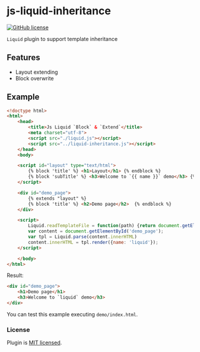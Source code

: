 # js-liquid-inheritance

[![GitHub license](https://img.shields.io/badge/license-MIT-blue.svg)](./LICENSE)

`Liquid` plugin to support template inheritance

## Features
- Layout extending
- Block overwrite


## Example
```html
<!doctype html>
<html>
    <head>
        <title>Js Liquid `Block` & `Extend`</title>
        <meta charset="utf-8">
        <script src="./liquid.js"></script>
        <script src="../liquid-inheritance.js"></script>
    </head>
    <body>

    <script id="layout" type="text/html">
        {% block 'title' %} <h1>Layout</h1> {% endblock %}
        {% block 'subTitle' %} <h3>Welcome to `{{ name }}` demo</h3> {% endblock %}
    </script>   

    <div id="demo_page">
        {% extends "layout" %}
        {% block 'title' %} <h2>Demo page</h2>  {% endblock %} 
    </div>

    <script>
        Liquid.readTemplateFile = function(path) {return document.getElementById(path).innerHTML;}
        var content = document.getElementById('demo_page');
        var tpl = Liquid.parse(content.innerHTML)
        content.innerHTML = tpl.render({name: 'liquid'});
    </script>

    </body>
</html>
```
Result:  
```html
<div id="demo_page">
    <h1>Demo page</h1>  
    <h3>Welcome to `liquid` demo</h3> 
</div>
```

You can test this example executing `demo/index.html`.

### License

Plugin is [MIT licensed](./LICENSE).

